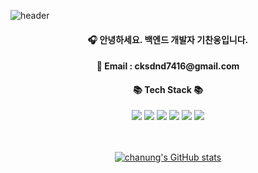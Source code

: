 ![header](https://capsule-render.vercel.app/api?type=waving&color=7E8EF1&height=200&section=header&text=Chanung's%20Github!&fontSize=35&fontAlignY=35&fontColor=f7f5f5)

<div align="center">

#### 🎧 안녕하세요. 백엔드 개발자 기찬웅입니다.
<h4>📧 Email : cksdnd7416@gmail.com</h4>
</div>
<div align="center">
    
#### 📚 Tech Stack 📚

</div>
<div align="center">
    <img src="https://img.shields.io/badge/Django-092E20?style=flat-square&logo=Django&logoColor=white"/>
    <img src="https://img.shields.io/badge/Python-3776AB?style=flat-square&logo=Python&logoColor=white"/>
    <img src="https://img.shields.io/badge/React-0E39A9?style=flat-square&logo=React&logoColor=white"/>
    <img src="https://img.shields.io/badge/MySQL-4479A1?style=flat-square&logo=MySQL&logoColor=white"/>
    <img src="https://img.shields.io/badge/MariaDB-1F305F?style=flat-square&logo=MariaDB&logoColor=white"/>
    <img src="https://img.shields.io/badge/Git-F05032?style=flat-square&logo=Git&logoColor=white"/>
<!--     <p align="center">
      <a href="https://skillicons.dev">
        <img src="https://skillicons.dev/icons?i=django,react,aws,git,github,mysql,html,css" />
      </a>
    </p> -->
</div>

<br>
<br>

<div align="center">

[![chanung's GitHub stats](https://github-readme-stats.vercel.app/api?username=chanung-ki&contribs&count_private=true)](https://github.com/chanung-ki/github-readme-stats)


<!-- 🛠️ Tools 🛠️ -->
<!-- </div> -->
<!-- <br> -->
<!-- <div align="center"> -->
<!--     <img src="https://img.shields.io/badge/VScode-394EFF?style=flat-square&logo=Visual Studio Code&logoColor=white"/> -->
<!--     <img src="https://img.shields.io/badge/Eclipse-2C2255?style=flat-square&logo=Eclipse IDE&logoColor=white"/> -->
<!-- </div> -->


<div align="center">
<!-- 📝 More 📝 -->
</div>
<!-- <br> -->
<div align="center">
<!--     <a href='https://itchanchan.tistory.com/' target='_blank'><img src="https://img.shields.io/badge/Blog link-FF4785?style=flat-square&logo=Tistory&logoColor=white"/></a> -->
<!--    <a href='https://drive.google.com/file/d/1z_dOCEuoEylxfgwW7uBkQn1cIytouBSK/view?usp=sharing' target='_blank'><img src="https://img.shields.io/badge/Notion link-D77310?style=flat-square&logo=Notion&logoColor=white"/></a> -->
</div>


<!-- ![chanung-ki's GitHub stats](https://github-readme-stats.vercel.app/api?username=chanung-ki&count_private=true) -->
